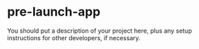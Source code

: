 # pre-launch-app

You should put a description of your project here, plus any setup instructions for other developers, if necessary.